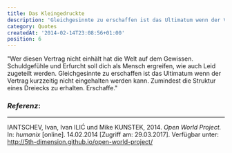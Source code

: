 ```yaml
---
title: Das Kleingedruckte
description: 'Gleichgesinnte zu erschaffen ist das Ultimatum wenn der Vertrag kurzzeitig nicht eingehalten werden kann. Zumindest...'
category: Quotes
createdAt: '2014-02-14T23:08:56+01:00'
position: 6
---
```


"Wer diesen Vertrag nicht einhält hat die Welt auf dem Gewissen. Schuldgefühle und Erfurcht soll dich als Mensch ergreifen, wie auch Leid zugeteilt werden. Gleichgesinnte zu erschaffen ist das Ultimatum wenn der Vertrag kurzzeitig nicht eingehalten werden kann. Zumindest die Struktur eines Dreiecks zu erhalten. Erschaffe."

### *Referenz*:

---
IANTSCHEV, Ivan, Ivan ILI&Cacute; und Mike KUNSTEK, 2014. _Open World Project._ In: _humanix_ [online]. 14.02.2014 [Zugriff am: 29.03.2017]. Verfügbar unter: http://5th-dimension.github.io/open-world-project/ <i class="zmdi zmdi-open-in-new"></i>
